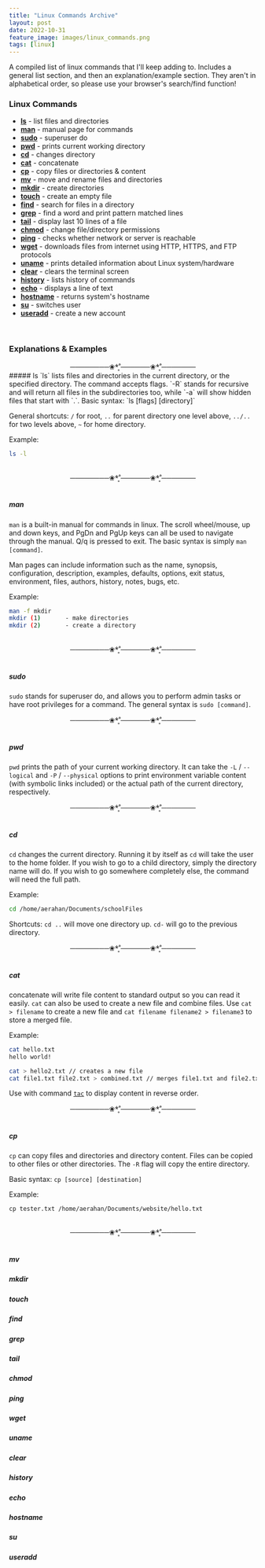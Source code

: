 ```yaml
---
title: "Linux Commands Archive"
layout: post
date: 2022-10-31
feature_image: images/linux_commands.png
tags: [linux]
---
```


A compiled list of linux commands that I'll keep adding to. Includes a general list section, and then an explanation/example section. They aren't in alphabetical order, so please use your browser's search/find function!

<!--more-->

### Linux Commands
- [**ls**](#ls) - list files and directories
- [**man**](#man) - manual page for commands
- [**sudo**](#sudo) - superuser do
- [**pwd**](#pwd) - prints current working directory
- [**cd**](#cd) - changes directory
- [**cat**](#cat) - concatenate
- [**cp**](#cp) - copy files or directories & content
- [**mv**](#mv) - move and rename files and directories
- [**mkdir**](#mkdir) - create directories 
- [**touch**](#touch) - create an empty file 
- [**find**](#find) - search for files in a directory
- [**grep**](#grep) - find a word and print pattern matched lines
- [**tail**](#tail) - display last 10 lines of a file 
- [**chmod**](#chmod) - change file/directory permissions 
- [**ping**](#ping) - checks whether network or server is reachable
- [**wget**](#wget) - downloads files from internet using HTTP, HTTPS, and FTP protocols
- [**uname**](#uname) - prints detailed information about Linux system/hardware
- [**clear**](#clear) - clears the terminal screen
- [**history**](#history) - lists history of commands
- [**echo**](#echo) - displays a line of text
- [**hostname**](#hostname) - returns system's hostname 
- [**su**](#su) - switches user
- [**useradd**](#useradd) - create a new account



<br />

### Explanations & Examples

<div align="center">────────❀*̥˚──────❀*̥˚───────</div>
##### ls
`ls` lists files and directories in the current directory, or the specified directory. The command accepts flags. `-R` stands for recursive and will return all files in the subdirectories too, while `-a` will show hidden files that start with `.`. 
Basic syntax: `ls [flags] [directory]`

General shortcuts: `/` for root, `..` for parent directory one level above, `../..` for two levels above, `~` for home directory.

Example:
```sh
ls -l
```
<br />
<div align="center">────────❀*̥˚──────❀*̥˚───────</div>
<br />

##### man
`man` is a built-in manual for commands in linux. The scroll wheel/mouse, up and down keys, and PgDn and PgUp keys can all be used to navigate through the manual. Q/q is pressed to exit. The basic syntax is simply `man [command]`.

Man pages can include information such as the name, synopsis, configuration, description, examples, defaults, options, exit status, environment, files, authors, history, notes, bugs, etc. 

Example:
```sh
man -f mkdir
mkdir (1)       - make directories
mkdir (2)       - create a directory
```
<br />
<div align="center">────────❀*̥˚──────❀*̥˚───────</div>
<br />

##### sudo
`sudo` stands for superuser do, and allows you to perform admin tasks or have root privileges for a command. The general syntax is `sudo [command]`.
<br />
<div align="center">────────❀*̥˚──────❀*̥˚───────</div>
<br />

##### pwd
`pwd` prints the path of your current working directory. It can take the `-L` / `--logical` and `-P` / `--physical` options to print environment variable content (with symbolic links included) or the actual path of the current directory, respectively. 
<br />
<div align="center">────────❀*̥˚──────❀*̥˚───────</div>
<br />

##### cd
`cd` changes the current directory. Running it by itself as `cd` will take the user to the home folder. If you wish to go to a child directory, simply the directory name will do. If you wish to go somewhere completely else, the command will need the full path. 

Example:
```sh
cd /home/aerahan/Documents/schoolFiles
```
Shortcuts: `cd ..` will move one directory up. `cd-` will go to the previous directory.
<br />
<div align="center">────────❀*̥˚──────❀*̥˚───────</div>
<br />

##### cat
concatenate will write file content to standard output so you can read it easily. 
`cat` can also be used to create a new file and combine files. Use `cat > filename` to create a new file and `cat filename filename2 > filename3` to store a merged file. 

Example: 
```sh
cat hello.txt
hello world!

cat > hello2.txt // creates a new file 
cat file1.txt file2.txt > combined.txt // merges file1.txt and file2.txt and stores as combined.txt
```
Use with command [`tac`](#tac) to display content in reverse order. 
<br />
<div align="center">────────❀*̥˚──────❀*̥˚───────</div>
<br />

##### cp
`cp` can copy files and directories and directory content. Files can be copied to other files or other directories. The `-R` flag will copy the entire directory.

Basic syntax: `cp [source] [destination]`

Example: 
```
cp tester.txt /home/aerahan/Documents/website/hello.txt
```
<br />
<div align="center">────────❀*̥˚──────❀*̥˚───────</div>
<br />

##### mv
##### mkdir
##### touch
##### find
##### grep
##### tail
##### chmod
##### ping
##### wget
##### uname
##### clear
##### history
##### echo
##### hostname
##### su
##### useradd
